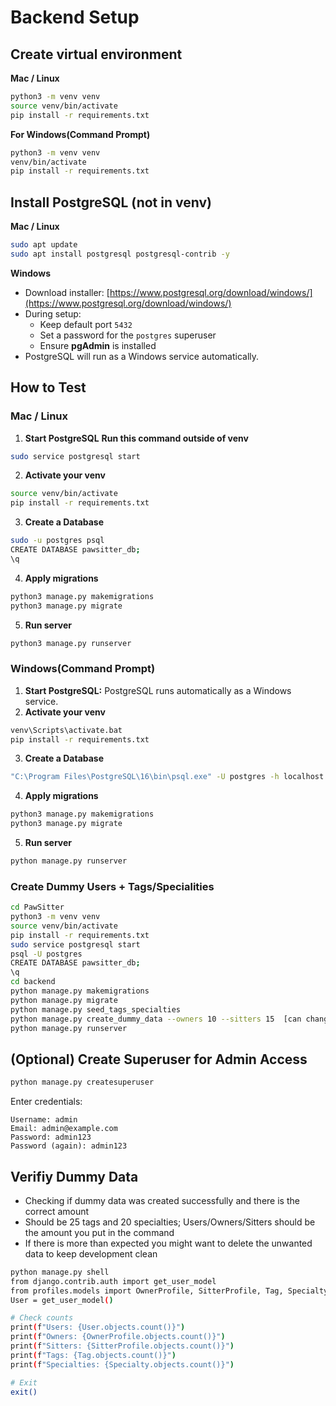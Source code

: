 # Backend Setup

## Create virtual environment
**Mac / Linux**
```bash
python3 -m venv venv
source venv/bin/activate
pip install -r requirements.txt
```
**For Windows(Command Prompt)**
```bash
python3 -m venv venv
venv/bin/activate
pip install -r requirements.txt
```

## Install PostgreSQL (not in venv)
**Mac / Linux**
```bash
sudo apt update
sudo apt install postgresql postgresql-contrib -y
```

**Windows**
- Download installer: [https://www.postgresql.org/download/windows/](https://www.postgresql.org/download/windows/)
- During setup:
  - Keep default port `5432`
  - Set a password for the `postgres` superuser
  - Ensure **pgAdmin** is installed
- PostgreSQL will run as a Windows service automatically.


## How to Test

### Mac / Linux

1. **Start PostgreSQL**
**Run this command outside of venv**
```bash
sudo service postgresql start
```
2. **Activate your venv**
```bash
source venv/bin/activate
pip install -r requirements.txt
```
3. **Create a Database**
```bash
sudo -u postgres psql
CREATE DATABASE pawsitter_db;
\q
```
4. **Apply migrations**
```bash
python3 manage.py makemigrations
python3 manage.py migrate
```
5. **Run server** 
```bash
python3 manage.py runserver
```

### Windows(Command Prompt)

1. **Start PostgreSQL:**
PostgreSQL runs automatically as a Windows service.
2. **Activate your venv**
```bash
venv\Scripts\activate.bat
pip install -r requirements.txt
```
3. **Create a Database**
```bash
"C:\Program Files\PostgreSQL\16\bin\psql.exe" -U postgres -h localhost -p 5432 -c "CREATE DATABASE pawsitter_db;"
```
4. **Apply migrations**
```bash
python3 manage.py makemigrations
python3 manage.py migrate
```
5. **Run server** 
```bash
python manage.py runserver
```

### Create Dummy Users + Tags/Specialities
``` bash
cd PawSitter
python3 -m venv venv
source venv/bin/activate
pip install -r requirements.txt
sudo service postgresql start
psql -U postgres
CREATE DATABASE pawsitter_db;
\q
cd backend
python manage.py makemigrations
python manage.py migrate
python manage.py seed_tags_specialties
python manage.py create_dummy_data --owners 10 --sitters 15  [can change numbers to any amount]
python manage.py runserver
```
## (Optional) Create Superuser for Admin Access
``` bash
python manage.py createsuperuser
```
Enter credentials:
```
Username: admin
Email: admin@example.com
Password: admin123
Password (again): admin123
```
## Verifiy Dummy Data 
- Checking if dummy data was created successfully and there is the correct amount
- Should be 25 tags and 20 specialties; Users/Owners/Sitters should be the amount you put in the command
- If there is more than expected you might want to delete the unwanted data to keep development clean
``` bash
python manage.py shell
from django.contrib.auth import get_user_model
from profiles.models import OwnerProfile, SitterProfile, Tag, Specialty
User = get_user_model()

# Check counts
print(f"Users: {User.objects.count()}")
print(f"Owners: {OwnerProfile.objects.count()}")
print(f"Sitters: {SitterProfile.objects.count()}")
print(f"Tags: {Tag.objects.count()}")
print(f"Specialties: {Specialty.objects.count()}")

# Exit
exit()
```
